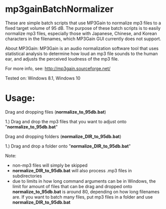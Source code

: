 # mp3gainBatchNormalizer

These are simple batch scripts that use MP3Gain to normalize mp3 files to a fixed target volume of 95 dB. The purpose of these batch scripts is to easily normalize mp3 files, especially those with Japanese, Chinese, and Korean characters in the filenames, which MP3Gain GUI currently does not support.

About MP3Gain: MP3Gain is an audio normalization software tool that uses statistical analysis to determine how loud an mp3 file sounds to the human ear, and adjusts the perceived loudness of the mp3 file.

For more info, see: http://mp3gain.sourceforge.net/

Tested on: Windows 8.1, Windows 10

# Usage:

Drag and dropping files (**normalize_to_95db.bat**)

1.) Drag and drop the mp3 files that you want to adjust onto "**normalize_to_95db.bat**"

Drag and dropping folders (**normalize_DIR_to_95db.bat**)

1.) Drag and drop a folder onto "**normalize_DIR_to_95db.bat**"

Note:
* non-mp3 files will simply be skipped
* **normalize_DIR_to_95db.bat** will also process .mp3 files in subdirectories
* due to limits in how long command arguments can be in Windows, the limit for amount of files that can be drag and dropped onto **normalize_to_95db.bat** is around 80, depending on how long filenames are. If you want to batch many files, put mp3 files in a folder and use **normalize_DIR_to_95db.bat**

